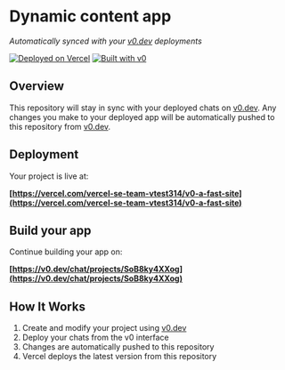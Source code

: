# Dynamic content app

*Automatically synced with your [v0.dev](https://v0.dev) deployments*

[![Deployed on Vercel](https://img.shields.io/badge/Deployed%20on-Vercel-black?style=for-the-badge&logo=vercel)](https://vercel.com/vercel-se-team-vtest314/v0-a-fast-site)
[![Built with v0](https://img.shields.io/badge/Built%20with-v0.dev-black?style=for-the-badge)](https://v0.dev/chat/projects/SoB8ky4XXog)

## Overview

This repository will stay in sync with your deployed chats on [v0.dev](https://v0.dev).
Any changes you make to your deployed app will be automatically pushed to this repository from [v0.dev](https://v0.dev).

## Deployment

Your project is live at:

**[https://vercel.com/vercel-se-team-vtest314/v0-a-fast-site](https://vercel.com/vercel-se-team-vtest314/v0-a-fast-site)**

## Build your app

Continue building your app on:

**[https://v0.dev/chat/projects/SoB8ky4XXog](https://v0.dev/chat/projects/SoB8ky4XXog)**

## How It Works

1. Create and modify your project using [v0.dev](https://v0.dev)
2. Deploy your chats from the v0 interface
3. Changes are automatically pushed to this repository
4. Vercel deploys the latest version from this repository
